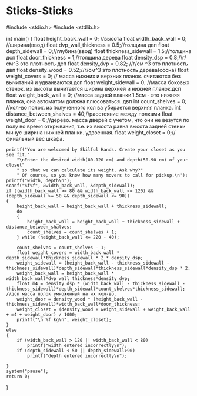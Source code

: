 # Sticks-Sticks
#include <stdio.h>
#include <stdlib.h>


int main()
{
	float height_back_wall = 0;  //высота 
	float width_back_wall = 0;     //ширина(ввод)
	float dvp_wall_thickness = 0.5;//толщина двп
	float depth_sidewall = 0;//глубина(ввод)
	float thickness_sidewall = 1.5;//толщина дсп
	float door_thickness = 1;//толщина дерева
	float density_dsp = 0.8;//г/см^3 это плотность дсп
	float density_dvp = 0.82; //г/см ^3 это плотность двп
	float density_wood = 0.52;//г/см^3 это плотность дерева(сосна)
	float weight_covers = 0;  // масса нижних и верхних планок. считаются без вычитаний и удваиваются.дсп
	float weight_sidewall = 0; //масса боковых стенок. из высоты вычитается ширина верхней и нижней планок.дсп
	float weight_back_wall = 0;  //масса задней планки.1.5см - это нижняя планка, она автоматом должна плюсоваться. двп
	int count_shelves = 0; //кол-во полок. из полученного кол ва убирается верхняя планка.
	int distance_between_shalves = 40;//расстояние между полками
	float weight_door = 0;//дерево. масса дверей c учетом, что они не везутся по полу во время открывания, т.е. их высота равна высота задней стенки минус ширина нижней планки. удвоенная.
	float weight_closet = 0;//финальный вес шкафа.

	printf("You are welcomed by Skilful Hands. Create your closet as you see fit."
		"\nEnter the desired width(80-120 cm) and depth(50-90 cm) of your closet"
		" so that we can calculate its weight. Ask why?"
		" Of course, so you know how many movers to call for pickup.\n");
	printf("width, depth\n");
	scanf("%f%f", &width_back_wall, &depth_sidewall);
	if ((width_back_wall >= 80 && width_back_wall <= 120) && (depth_sidewall >= 50 && depth_sidewall <= 90))
	{
		height_back_wall = height_back_wall + thickness_sidewall;
		do
		{
	        height_back_wall = height_back_wall + thickness_sidewall + distance_between_shalves;
			count_shelves = count_shelves + 1;
		} while (height_back_wall <= 220 - 40); 
	    
		count_shelves = count_shelves - 1;
		float weight_covers = width_back_wall * depth_sidewall*thickness_sidewall * 2 * density_dsp;
		weight_sidewall = (height_back_wall - thickness_sidewall - thickness_sidewall)*depth_sidewall*thickness_sidewall*density_dsp * 2;
		weight_back_wall = height_back_wall * width_back_wall*dvp_wall_thickness*density_dvp;
		float m4 = density_dsp * (width_back_wall - thickness_sidewall - thickness_sidewall)*depth_sidewall*count_shelves*thickness_sidewall; //дсп масса полок умноженный на их кол-во.
		weight_door = density_wood * (height_back_wall - thickness_sidewall)*width_back_wall*door_thickness;
		weight_closet = (density_wood + weight_sidewall + weight_back_wall + m4 + weight_door) / 1000;
		printf("\n %f kg\n", weight_closet);
	}
	else
	{
		if (width_back_wall > 120 || width_back_wall < 80) 
			printf("width entered incorrectly\n"); 
	    if (depth_sidewall < 50 || depth_sidewall>90) 
			printf("depth entered incorrectly\n");
		
	}
	system("pause");
	return 0;
}
